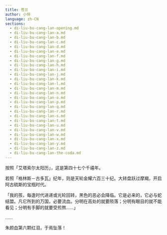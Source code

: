 ```yaml
---
title: 苍兰
author: 小悴
language: zh-CN
sections:
  - di-liu-bu-cang-lan-opening.md
  - di-liu-bu-cang-lan-a.md
  - di-liu-bu-cang-lan-b.md
  - di-liu-bu-cang-lan-c.md
  - di-liu-bu-cang-lan-d.md
  - di-liu-bu-cang-lan-e.md
  - di-liu-bu-cang-lan-f.md
  - di-liu-bu-cang-lan-g.md
  - di-liu-bu-cang-lan-h.md
  - di-liu-bu-cang-lan-i.md
  - di-liu-bu-cang-lan-j.md
  - di-liu-bu-cang-lan-k.md
  - di-liu-bu-cang-lan-l.md
  - di-liu-bu-cang-lan-m.md
  - di-liu-bu-cang-lan-n.md
  - di-liu-bu-cang-lan-o.md
  - di-liu-bu-cang-lan-p.md
  - di-liu-bu-cang-lan-q.md
  - di-liu-bu-cang-lan-r.md
  - di-liu-bu-cang-lan-s.md
  - di-liu-bu-cang-lan-t.md
  - di-liu-bu-cang-lan-u.md
  - di-liu-bu-cang-lan-v.md
  - di-liu-bu-cang-lan-w.md
  - di-liu-bu-cang-lan-x.md
  - di-liu-bu-cang-lan-y.md
  - di-liu-bu-cang-lan-z.md
  - di-liu-bu-cang-lan-the-coda.md
---
```


按照「艾塔索尔太阳历」，这是第四十七个千禧年。

若照「格林斯－古多瓦」纪年，则是天轮金耀六百三十纪。大转盘跃过摩羯，开启阿古硫斯的宝瓶时代。

「我的孩，每逢时代进递或光轮回转，黑色的恶必会降临。它是必来的，它必与蛇结盟。凡它所到的万国，必要流血。分明在高处的就要陨落；分明有眼目的就不能看见；分明有手脚的就要受煎熬……」

……

朱颜血第六颗红泪，于焉坠落！
